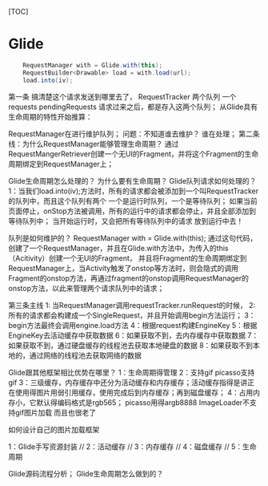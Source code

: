 [TOC]

# Glide


```Java
    RequestManager with = Glide.with(this);
    RequestBuilder<Drawable> load = with.load(url);
    load.into(iv); 
```

第一条 搞清楚这个请求发送到哪里去了，
RequestTracker  两个队列 一个requests  pendingRequests  请求过来之后，都是存入这两个队列；
从Glide具有生命周期的特性开始推算：

RequestManager在进行维护队列；
问题：不知道谁去维护？
谁在处理； 
第二条线：为什么RequestManager能够管理生命周期？
通过RequestMangerRetriever创建一个无UI的Fragment，并将这个Fragment的生命周期绑定到RequestManager上；


Glide生命周期怎么处理的？
为什么要有生命周期？
Glide队列请求如何处理的？
1：当我们load.into(iv);方法时，所有的请求都会被添加到一个叫RequestTracker的队列中，而且这个队列有两个
一个是运行时队列，一个是等待队列；
如果当前页面停止，onStop方法被调用，所有的运行中的请求都会停止，并且全部添加到等待队列中；
当开始运行时，又会把所有等待队列中的请求 放到运行中去！

队列是如何维护的？
RequestManager with = Glide.with(this);
通过这句代码，创建了一个RequestManager，并且在Glide.with方法中，为传入的this（Acitivity）创建一个无UI的Fragment，
并且将Fragment的生命周期绑定到RequestManager上，当Activity触发了onstop等方法时，则会隐式的调用Fragment的onstop方法，再通过fragment的onstop调用RequestManager的onstop方法，以此来管理两个请求队列中的请求；

第三条主线
1: 当RequestManager调用requestTracker.runRequest的时候，
2: 所有的请求都会构建成一个SingleRequest，并且开始调用begin方法运行；
3：begin方法最终会调用engine.load方法
4：根据request构建EngineKey
5：根据EngineKey去活动缓存中获取数据
6：如果获取不到，去内存缓存中获取数据
7：如果获取不到，通过硬盘缓存的线程池去获取本地硬盘的数据
8：如果获取不到本地的，通过网络的线程池去获取网络的数据


Glide跟其他框架相比优势在哪里？
1：生命周期得管理
2：支持gif  picasso支持gif
3：三级缓存，内存缓存中还分为活动缓存和内存缓存；活动缓存指得是讲正在使用得图片用弱引用缓存，使用完成后到内存缓存；再到磁盘缓存；
4：占用内存小，它默认得编码格式是rgb565；  picasso用得argb8888 ImageLoader不支持gif图片加载 而且也很老了

如何设计自己的图片加载框架

1：Glide手写资源封装
//        2：活动缓存
//        3：内存缓存
//        4：磁盘缓存
//        5：生命周期



Glide源码流程分析；
Glide生命周期怎么做到的？













